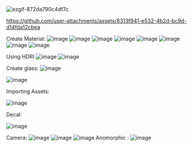 
![ezgif-872da790c4df7c](https://github.com/user-attachments/assets/0b20f229-8c01-486b-bd68-feb86ca8e721)


https://github.com/user-attachments/assets/8313f941-e532-4b2d-bc9d-d14fda12cbea


Create Material:
![image](https://github.com/user-attachments/assets/c7a88e56-60f5-4398-ae78-6267514326b4)
![image](https://github.com/user-attachments/assets/6d01ab15-e644-4824-b01e-68ea67039627)
![image](https://github.com/user-attachments/assets/93fe77cd-6f93-45d0-ab8d-7e2a443a8235)
![image](https://github.com/user-attachments/assets/d4198afa-63ca-481e-ae42-80d9c77ab0d4)
![image](https://github.com/user-attachments/assets/132999a0-f484-4e43-936f-c866406b3f30)
![image](https://github.com/user-attachments/assets/d8e1ad2b-f2f4-4aa7-9f00-4f99262f3cbe)
![image](https://github.com/user-attachments/assets/f66d3b79-5701-4f5e-82af-ba532b1e3957)
![image](https://github.com/user-attachments/assets/a24c0e70-5e58-4c87-8068-43f20b1bd089)


Using HDRI
![image](https://github.com/user-attachments/assets/b68a9f81-c170-44bf-a6f3-bf1b955f3bc5)
![image](https://github.com/user-attachments/assets/7b00a76d-11d2-4edd-bdf2-effc7f4b05e4)

Create glass:
![image](https://github.com/user-attachments/assets/ede533b1-ce6e-4df0-b9a5-d029297a66b7)

![image](https://github.com/user-attachments/assets/60d3415d-da9a-4c62-8dc3-76fc6246aed6)


Importing  Assets:

![image](https://github.com/user-attachments/assets/cbe6dcf9-07a0-4518-b208-070f5802f5bb)

Decal:

![image](https://github.com/user-attachments/assets/2429e220-ed78-4f24-8f34-45e789ac15e4)

Camera:
![image](https://github.com/user-attachments/assets/e7d144dd-c165-412d-aa7e-372b2f5265a8)
![image](https://github.com/user-attachments/assets/fcd41ac7-43b1-47cb-a823-d9b2d427514c)
![image](https://github.com/user-attachments/assets/13be4a93-4948-4a48-862f-e388b71ff82d)
Anomorphic :
![image](https://github.com/user-attachments/assets/d752c019-df0f-4ff8-84f0-6585a2de0d1e)








